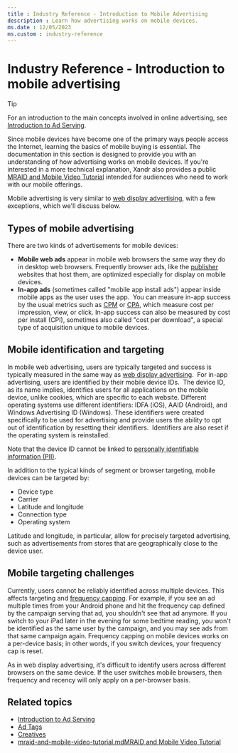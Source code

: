 ```yaml
---
title : Industry Reference - Introduction to Mobile Advertising
description : Learn how advertising works on mobile devices. 
ms.date : 12/05/2023
ms.custom : industry-reference
---
```



# Industry Reference - Introduction to mobile advertising

> [!TIP]
> For an introduction to the main concepts involved in online advertising, see [Introduction to Ad Serving](introduction-to-ad-serving.md).

Since mobile devices have become one of the primary ways people access
the Internet, learning the basics of mobile buying is essential. The
documentation in this section is designed to provide you with an
understanding of how advertising works on mobile devices. If you're
interested in a more technical explanation,
Xandr also provides a public
[MRAID and Mobile Video Tutorial](mraid-and-mobile-video-tutorial.md) intended for audiences who need to work with our mobile offerings.

Mobile advertising is very similar to [web display advertising](online-advertising-and-ad-tech-glossary.md#display-advertising), with a few exceptions, which
we'll discuss below.

## Types of mobile advertising

There are two kinds of advertisements for mobile devices:

- **Mobile web ads** appear in mobile web browsers the same way they do
  in desktop web browsers. Frequently browser ads, like the [publisher](online-advertising-and-ad-tech-glossary.md#publisher) websites that host them, are optimized
  especially for display on mobile devices. 
- **In-app ads** (sometimes called "mobile app install ads") appear
  inside mobile apps as the user uses the app.  You can measure in-app
  success by the usual metrics such as [CPM](online-advertising-and-ad-tech-glossary.md#cpm) or [CPA](online-advertising-and-ad-tech-glossary.md#cpa), which measure cost per impression, view, or
  click. In-app success can also be measured by cost per install (CPI),
  sometimes also called "cost per download", a special type of
  acquisition unique to mobile devices. 

## Mobile identification and targeting 

In mobile web advertising, users are typically targeted and success is
typically measured in the same way
as [web display advertising](introduction-to-ad-serving.md).  For in-app advertising, users are identified by their
mobile device IDs.  The device ID, as its name implies, identifies users
for all applications on the mobile device, unlike cookies, which are
specific to each website. Different operating systems use different
identifiers: IDFA (iOS), AAID (Android), and Windows Advertising ID
(Windows). These identifiers were created specifically to be used for
advertising and provide users the ability to opt out of identification
by resetting their identifiers.  Identifiers are also reset if the
operating system is reinstalled.

Note that the device ID cannot be linked to [personally identifiable information (PII)](online-advertising-and-ad-tech-glossary.md#personally-identifiable-information-pii).

In addition to the typical kinds of segment or browser targeting, mobile
devices can be targeted by:

- Device type
- Carrier
- Latitude and longitude
- Connection type
- Operating system

Latitude and longitude, in particular, allow for precisely targeted
advertising, such as advertisements from stores that are geographically
close to the device user.

## Mobile targeting challenges

Currently, users cannot be reliably identified across multiple devices.
This affects targeting and [frequency capping](online-advertising-and-ad-tech-glossary.md#frequency-capping). For example, if you see an ad
multiple times from your Android phone and hit the frequency cap defined
by the campaign serving that ad, you shouldn't see that ad anymore. If
you switch to your iPad later in the evening for some bedtime reading,
you won't be identified as the same user by the campaign, and you may
see ads from that same campaign again. Frequency capping on mobile
devices works on a per-device basis; in other words, if you switch
devices, your frequency cap is reset.

As in web display advertising, it's difficult to identify users across
different browsers on the same device. If the user switches mobile
browsers, then frequency and recency will only apply on a per-browser
basis.

## Related topics

- [Introduction to Ad Serving](introduction-to-ad-serving.md)
- [Ad Tags](ad-tags.md)
- [Creatives](creatives.md)
- [mraid-and-mobile-video-tutorial.md](mraid-and-mobile-video-tutorial.md)<a
  href="mraid-and-mobile-video-tutorial.md"
  class="xref" target="_blank">MRAID and Mobile Video Tutorial</a>
